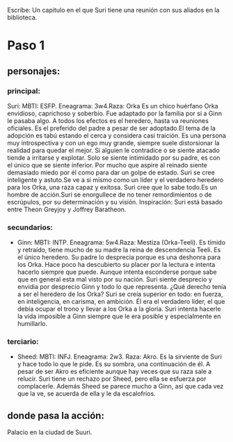 Escribe:
Un capitulo en el que Suri tiene una reunión con sus aliados en la biblioteca.
# Paso 1
## personajes:
### principal:
Suri: MBTI: ESFP. Eneagrama: 3w4.Raza: Orka
Es un chico huérfano Orka envidioso, caprichoso y soberbio. Fue adaptado por la familia por si a Ginn le pasaba algo. A todos los efectos es el heredero, hasta va reuniones oficiales. Es el preferido del padre a pesar de ser adoptado.El tema de la adopción es tabú estando el cerca y considera casi traición. Es una persona muy introspectiva y con un ego muy grande, siempre suele distorsionar la realidad para quedar el mejor. 
Si alguien le contradice o se siente atacado tiende a irritarse y explotar. Solo se siente intimidado por su padre, es con el único que se siente inferior. Por mucho que aspire al reinado siente demasiado miedo por él como para dar un golpe de estado.
Suri se cree inteligente y astuto.Se ve a si mismo como un líder y el verdadero heredero para los Orka, una raza capaz y exitosa. Suri cree que lo sabe todo.Es un hombre de acción.Suri se enorgullece de no tener remordimientos o de escrúpulos, por su determinación y su visión.
Inspiración: Suri está basado entre Theon Greyjoy y Joffrey Baratheon.
### secundarios:
- Ginn: MBTI: INTP. Eneagrama: 5w4.Raza: Mestiza (Orka-Teeli).
Es tímido y retraído, tiene mucho de su madre la reina de descendencia Teeli. Es el único heredero. Su padre lo desprecia porque es una deshonra para los Orka.
Hace poco ha descubierto su placer por la lectura e intenta hacerlo siempre que puede. Aunque intenta esconderse porque sabe que en general esta mal visto por su nación.
Suri siente desprecio y envidia por desprecio Ginn y todo lo que representa.  ¿Qué derecho tenía a ser el heredero de los Orka? Suri se creía superior en todo: en fuerza, en inteligencia, en carisma, en ambición. Él era el verdadero líder, el que debía ocupar el trono y llevar a los Orka a la gloria.
Suri intenta hacerle la vida imposible a Ginn siempre que le era posible y especialmente en humillarlo.
### terciario:
- Sheed: MBTI: INFJ. Eneagrama: 2w3. Raza: Akro. 
Es la sirviente de Suri y hace todo lo que le pide. Es su sombra, una continuación de él. A pesar de ser Akro es eficiente aunque hay veces que su raza sale a relucir.
Suri tiene un rechazo por Sheed, pero ella se esfuerza por complacerle. Además Sheed se parece mucho a Ginn, así que cada vez que la ve, se acuerda de ella y le da escalofríos.
## donde pasa la acción: 
Palacio en la ciudad de Suuri.
  